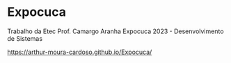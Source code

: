 # Expocuca
Trabalho da Etec Prof. Camargo Aranha Expocuca 2023 - Desenvolvimento de Sistemas

https://arthur-moura-cardoso.github.io/Expocuca/
